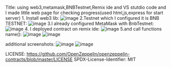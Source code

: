  Title: using web3,metamask,BNBTestnet,Remix ide and VS stutdio code
 and I made little web page for checking progress(used html,js,express for start server)
1. 
Install web3 lib:
![image](https://github.com/DarkhanOmirbay/Web3Assignment/assets/147340364/153b4ed1-6054-4d6c-a19b-4d5e25ffb25d)
2.Testnet which I configured it is BNB TESTNET:
![image](https://github.com/DarkhanOmirbay/Web3Assignment/assets/147340364/63a29042-efaa-4ffd-ac0d-a47f3f10f002)
3.I already configured MetaMask with BnbTestnet:
![image](https://github.com/DarkhanOmirbay/Web3Assignment/assets/147340364/1e97fdb3-5100-4b75-998b-8f4c3f0e8902)
4.
I deployed contract on remix ide:
![image](https://github.com/DarkhanOmirbay/Web3Assignment/assets/147340364/0c86b27e-8185-4849-99a6-82d50734a356)
5.and call functions name():
![image](https://github.com/DarkhanOmirbay/Web3Assignment/assets/147340364/44cce0d2-3ff9-4507-a7fd-9ddda2355bd1)
![image](https://github.com/DarkhanOmirbay/Web3Assignment/assets/147340364/af0aac49-22dc-4e92-b816-08e9746ca018)

additional screenshots:
![image](https://github.com/DarkhanOmirbay/Web3Assignment/assets/147340364/029bd4a1-c792-4bc2-b4a9-4a860d0dd3a4)
![image](https://github.com/DarkhanOmirbay/Web3Assignment/assets/147340364/92e1f514-ca3b-4ecf-acce-2986822de655)

LICENSE: https://github.com/OpenZeppelin/openzeppelin-contracts/blob/master/LICENSE SPDX-License-Identifier: MIT



